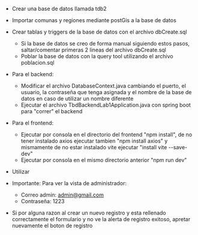 - Crear una base de datos llamada tdb2
- Importar comunas y regiones mediante postGis a la base de datos

- Crear tablas y triggers de la base de datos con el archivo dbCreate.sql
  - Si la base de datos se creo de forma manual siguiendo estos pasos, saltar/comentar primeras 2 lineas del archivo dbCreate.sql
  - Poblar la base de datos con la query tool utilizando el archivo poblacion.sql
- Para el backend:
  - Modificar el archivo DatabaseContext.java cambiando el puerto, el usuario, la contraseña que tenga asignada y el nombre de la base de datos en caso de utilizar un nombre diferente
  - Ejecutar el archivo TbdBackendLab1Application.java con spring boot para "correr" el backend
- Para el frontend: 
  - Ejecutar por consola en el directorio del frontend "npm install", de no tener instalado axios ejecutar tambien "npm install axios" y mismamente de no estar instalado vite ejecutar "install vite --save-dev"
  - Ejecutar por consola en el mismo directorio anterior "npm run dev"
- Utilizar


- Importante: Para ver la vista de administrador:
  - Correo admin: admin@gmail.com
  - Contraseña: 1223
- Si por alguna razon al crear un nuevo registro y esta rellenado correctamente el formulario y no ve la alerta de registro exitoso, apretar nuevamente el boton de registro
